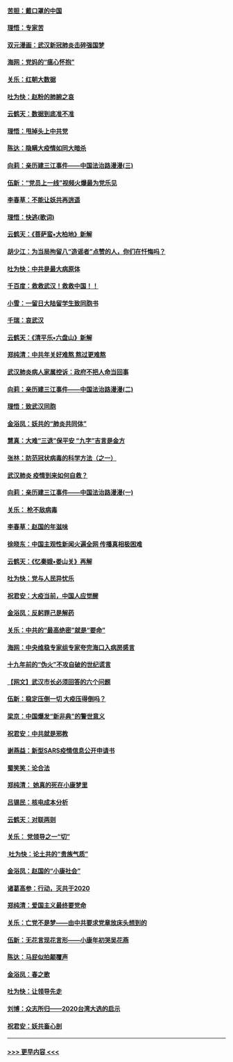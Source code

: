 #### [苦胆：戴口罩的中国](../pages/nsc993/n11845576.md?t=02051633) 
#### [理悟：专家苦](../pages/nsc993/n11845564.md?t=02051633) 
#### [双元漫画：武汉新冠肺炎击碎强国梦](../pages/nsc993/n11843320.md?t=02051633) 
#### [海网：党妈的“瘟心怀抱”](../pages/nsc993/n11840740.md?t=02051633) 
#### [关乐：红朝大数据](../pages/nsc993/n11840675.md?t=02051633) 
#### [吐为快：赵粉的肺腑之哀](../pages/nsc993/n11840618.md?t=02051633) 
#### [云鹤天：数据到底准不准](../pages/nsc993/n11840325.md?t=02051633) 
#### [理悟：甩掉头上中共党](../pages/nsc993/n11838826.md?t=02051633) 
#### [陈达：隐瞒大疫情如同大暗杀](../pages/nsc993/n11838771.md?t=02051633) 
#### [向莉：亲历建三江事件——中国法治路漫漫(三)](../pages/nsc993/n11831825.md?t=02051633) 
#### [伍新：“党员上一线”视频火爆最为党乐见](../pages/nsc993/n11838200.md?t=02051633) 
#### [李春草：不能让妖共再逍遥](../pages/nsc993/n11838102.md?t=02051633) 
#### [理悟：快逃(歌词)](../pages/nsc993/n11838083.md?t=02051633) 
#### [云鹤天：《菩萨蛮▪大柏地》新解](../pages/nsc993/n11838059.md?t=02051633) 
#### [胡少江：为当局拘留八“造谣者”点赞的人，你们在忏悔吗？](../pages/nsc993/n11836801.md?t=02051633) 
#### [吐为快：中共是最大病原体](../pages/nsc993/n11836748.md?t=02051633) 
#### [千百度：救救武汉！救救中国！！](../pages/nsc993/n11836145.md?t=02051633) 
#### [小雪：一留日大陆留学生致同胞书](../pages/nsc993/n11834624.md?t=02051633) 
#### [千瑞：哀武汉](../pages/nsc993/n11833647.md?t=02051633) 
#### [云鹤天：《清平乐▪六盘山》新解](../pages/nsc993/n11833611.md?t=02051633) 
#### [郑纯清：中共年关好难熬 熬过更难熬](../pages/nsc993/n11833489.md?t=02051633) 
#### [武汉肺炎病人家属控诉：政府不把人命当回事](../pages/nsc993/n11833205.md?t=02051633) 
#### [向莉：亲历建三江事件——中国法治路漫漫(二)](../pages/nsc993/n11829102.md?t=02051633) 
#### [理悟：致武汉同胞](../pages/nsc993/n11831522.md?t=02051633) 
#### [金浴凤：妖共的“肺炎共同体”](../pages/nsc993/n11829448.md?t=02051633) 
#### [慧真：大难“三退”保平安 “九字”吉言是金方](../pages/nsc993/n11829501.md?t=02051633) 
#### [张林：防范冠状病毒的科学方法（之一）](../pages/nsc993/n11828618.md?t=02051633) 
#### [武汉肺炎 疫情到来如何自救？](../pages/nsc993/n11827632.md?t=02051633) 
#### [向莉：亲历建三江事件——中国法治路漫漫(一)](../pages/nsc993/n11827190.md?t=02051633) 
#### [关乐： 枪不敌病毒](../pages/nsc993/n11826746.md?t=02051633) 
#### [李春草：赵国的年滋味](../pages/nsc993/n11826321.md?t=02051633) 
#### [徐晓东：中国主观性新闻火遍全网 传播真相极困难](../pages/nsc993/n11826508.md?t=02051633) 
#### [云鹤天：《忆秦娥▪娄山关》再解](../pages/nsc993/n11824682.md?t=02051633) 
#### [吐为快：党与人民异忧乐](../pages/nsc993/n11824660.md?t=02051633) 
#### [祝君安：大疫当前，中国人应觉醒](../pages/nsc993/n11821946.md?t=02051633) 
#### [金浴凤：反躬罪己是解药](../pages/nsc993/n11820280.md?t=02051633) 
#### [关乐：中共的“最高绝密”就是“要命”](../pages/nsc993/n11816946.md?t=02051633) 
#### [海网：中央维稳专家组专家夸完海口入病房感言](../pages/nsc993/n11815138.md?t=02051633) 
#### [十九年前的“伪火”不攻自破的世纪谎言](../pages/nsc993/n11813238.md?t=02051633) 
#### [【网文】武汉市长必须回答的六个问题](../pages/nsc993/n11813848.md?t=02051633) 
#### [伍新：稳定压倒一切 大疫压得倒吗？](../pages/nsc993/n11812634.md?t=02051633) 
#### [梁京：中国爆发“新非典”的警世意义](../pages/nsc993/n11812554.md?t=02051633) 
#### [祝君安：中共就是邪教](../pages/nsc993/n11812431.md?t=02051633) 
#### [谢燕益：新型SARS疫情信息公开申请书](../pages/nsc993/n11808840.md?t=02051633) 
#### [蜀笑笑：论合法](../pages/nsc993/n11808064.md?t=02051633) 
#### [郑纯清： 她真的死在小康梦里](../pages/nsc993/n11806623.md?t=02051633) 
#### [吕锡民：核电成本分析](../pages/nsc993/n11806284.md?t=02051633) 
#### [云鹤天：对联两则](../pages/nsc993/n11805957.md?t=02051633) 
#### [关乐： 党领导之一“切”](../pages/nsc993/n11804505.md?t=02051633) 
#### [ 吐为快：论土共的“贵族气质”](../pages/nsc993/n11804490.md?t=02051633) 
#### [金浴凤：赵国的“小康社会”](../pages/nsc993/n11804452.md?t=02051633) 
#### [诸葛高参：行动，灭共于2020](../pages/nsc993/n11804120.md?t=02051633) 
#### [郑纯清：爱国主义最终要党命](../pages/nsc993/n11802197.md?t=02051633) 
#### [关乐：亡党不是梦——由中共要求党章放床头想到的](../pages/nsc993/n11802156.md?t=02051633) 
#### [伍新：无花言现花言形——小康年初哭吴花燕](../pages/nsc993/n11800044.md?t=02051633) 
#### [陈达：马屁似拍颠覆声](../pages/nsc993/n11800010.md?t=02051633) 
#### [金浴凤：春之歌](../pages/nsc993/n11797687.md?t=02051633) 
#### [吐为快：让领导先走](../pages/nsc993/n11797512.md?t=02051633) 
#### [刘博：众志所归——2020台湾大选的启示](../pages/nsc993/n11796878.md?t=02051633) 
#### [祝君安：妖共畜心剖](../pages/nsc993/n11794273.md?t=02051633) 

----
#### [ >>> 更早内容 <<< ](../indexes/nsc993-earlier.md)
